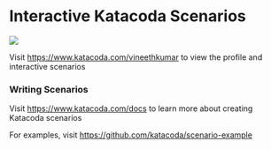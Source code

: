 # Interactive Katacoda Scenarios

[![](http://shields.katacoda.com/katacoda/vineethkumar/count.svg)](https://www.katacoda.com/vineethkumar "Get your profile on Katacoda.com")

Visit https://www.katacoda.com/vineethkumar to view the profile and interactive scenarios

### Writing Scenarios
Visit https://www.katacoda.com/docs to learn more about creating Katacoda scenarios

For examples, visit https://github.com/katacoda/scenario-example
